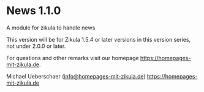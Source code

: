 # News 1.1.0
A module for zikula to handle news

This version will be for Zikula 1.5.4 or later versions in this version series, not under 2.0.0 or later.

For questions and other remarks visit our homepage https://homepages-mit-zikula.de.

Michael Ueberschaer (info@homepages-mit-zikula.de)
https://homepages-mit-zikula.de
